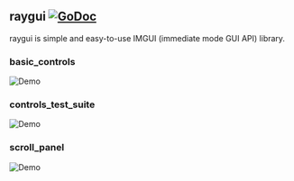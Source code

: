 ## raygui [![GoDoc](https://godoc.org/github.com/gen2brain/raylib-go/raygui?status.svg)](https://godoc.org/github.com/gen2brain/raylib-go/raygui)

raygui is simple and easy-to-use IMGUI (immediate mode GUI API) library.


### basic_controls

![Demo](../examples/basic_controls/cyber.png)


### controls_test_suite

![Demo](../examples/controls_test_suite/controls_test_suite.png)


### scroll_panel

![Demo](../examples/scroll_panel/scroll_panel.png)

